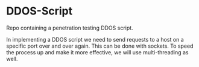 # DDOS-Script
Repo containing a penetration testing DDOS script.

In implementing a DDOS script we need to send requests to a host on a specific port over and over again. This can be done with sockets. To speed the process up and make it more effective, we will use multi-threading as well.
